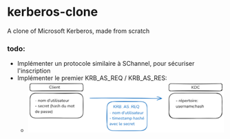 # kerberos-clone
A clone of Microsoft Kerberos, made from scratch

### todo:
- Implémenter un protocole similaire à SChannel, pour sécuriser l'inscription
- Implémenter le premier KRB_AS_REQ / KRB_AS_RES:
    - ![image](images/KRB_AS_REQSchema.png)